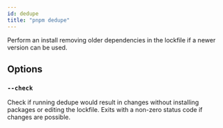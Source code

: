 ```yaml
---
id: dedupe
title: "pnpm dedupe"
---
```


Perform an install removing older dependencies in the lockfile if a newer version can be used.

## Options

### `--check`

Check if running dedupe would result in changes without installing packages or editing the lockfile. Exits with a non-zero status code if changes are possible.
